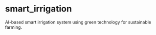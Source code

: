 # smart_irrigation
AI-based smart irrigation system using green technology for sustainable farming.

